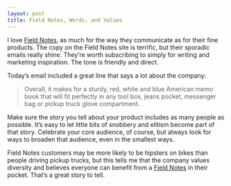 ```yaml
---
layout: post
title: Field Notes, Words, and Values
---
```

<p>I love <a target="_blank" href="http://fieldnotesbrand.com/">Field Notes</a>, as much for the way they communicate as for their fine products. The copy on the Field Notes site is terrific, but their sporadic emails really shine. They&rsquo;re worth subscribing to simply for writing and marketing inspiration. The tone is friendly and direct.</p>
<p>Today&rsquo;s email included a great line that says a lot about the company:</p>
<blockquote>
<p>Overall, it makes for a sturdy, red, white and blue American memo book that will fit perfectly in any tool box, jeans pocket, messenger bag or pickup truck glove compartment.</p>
</blockquote>
<p>Make sure the story you tell about your product includes as many people as possible. It&rsquo;s easy to let little bits of snobbery and elitism become part of that story. Celebrate your core audience, of course, but always look for ways to broaden that audience, even in the smallest ways.</p>
<p>Field Notes customers may be more likely to be hipsters on bikes than people driving pickup trucks, but this tells me that the company values diversity and believes everyone can benefit from a <a target="_blank" href="http://fieldnotesbrand.com/">Field Notes</a> in their pocket. That&rsquo;s a great story to tell.</p>